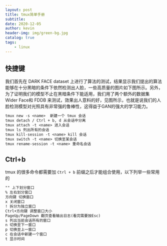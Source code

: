 ```yaml
---
layout: post
title: tmux简单手册
subtitle: 
date: 2020-12-05
author: kevin
header-img: img/green-bg.jpg
catalog: true
tags:
    - linux
---
```






## 快捷键

我们首先在 DARK FACE dataset 上进行了算法的测试，结果显示我们提出的算法能够在十分黑暗的条件下依然检测出人脸，一些高质量的图片如下图所示。另外，为了证明我们的模型不止在黑暗条件下能适用，我们用了两个额外的数据集 Wider Face和 FDDB 来测试，效果出人意料的好，见图所示，也就是说我们的人脸检测模型对光照具有非常强的鲁棒性，这得益于GAN的强大的学习能力。



```txt
tmux new -s <name>	新建一个 tmux 会话
tmux detach / Ctrl + b, d 从会话中分离
tmux attach -t <name> 进入会话
tmux ls 列出所有的会话
tmux kill-session -t <name> kill 会话
tmux switch -t <name> 切换至某会话
tmux rename-session -t <name> 重命名会话
```



## Ctrl+b



tmux 的很多命令都需要加 `Ctrl + b` 前缀之后才能组合使用，以下列举一些常用的



```txt
"" 上下划分窗口
% 左右划分窗口
方向键 切换窗口
x 关闭窗口
! 拆分为独立窗口
Ctrl+方向键 调整窗口大小
PageUp/PageDown 翻页查看输出日志(看完需要按Esc)
s 列出当前会话所有的窗口
n 切换至下一窗口
p 切换至上一窗口
c 在会话中新建一个窗口
t 显示时间
```

